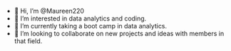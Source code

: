 - 👋 Hi, I’m @Maureen220
- 👀 I’m interested in data analytics and coding. 
- 🌱 I’m currently taking a boot camp in data analytics. 
- 💞️ I’m looking to collaborate on new projects and ideas with members in that field. 

<!---
Maureen220/Maureen220 is a ✨ special ✨ repository because its `README.md` (this file) appears on your GitHub profile.
You can click the Preview link to take a look at your changes.
--->
